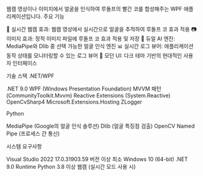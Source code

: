 ﻿웹캠 영상이나 이미지에서 얼굴을 인식하여 루돌프의 빨간 코를 합성해주는 WPF 애플리케이션입니다.
주요 기능

🎥 실시간 웹캠 효과: 웹캠 영상에서 실시간으로 얼굴을 추적하여 루돌프 코 효과 적용
📷 이미지 효과: 정적 이미지 파일에 루돌프 코 효과 적용 및 저장
🤖 듀얼 AI 엔진: MediaPipe와 Dlib 중 선택 가능한 얼굴 인식 엔진
📊 실시간 로그 뷰어: 애플리케이션 동작 상태를 모니터링할 수 있는 로그 뷰어
🎨 모던 UI: 다크 테마 기반의 현대적인 사용자 인터페이스

기술 스택
.NET/WPF

.NET 9.0
WPF (Windows Presentation Foundation)
MVVM 패턴 (CommunityToolkit.Mvvm)
Reactive Extensions (System.Reactive)
OpenCvSharp4
Microsoft.Extensions.Hosting
ZLogger

Python

MediaPipe (Google의 얼굴 인식 솔루션)
Dlib (얼굴 특징점 검출)
OpenCV
Named Pipe (프로세스 간 통신)

시스템 요구사항

Visual Studio 2022 17.0.31903.59 버전 이상
최소 Windows 10 (64-bit)
.NET 9.0 Runtime
Python 3.8 이상
웹캠 (실시간 모드 사용 시)